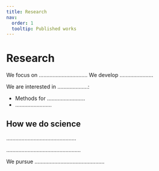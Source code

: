 ```yaml
---
title: Research
nav:
  order: 1
  tooltip: Published works
---
```


# <i class="fas fa-microscope"></i>Research

We focus on ................................
We develop ...................... 

We are interested in ....................:

- Methods for .........................
- ........................


## How we do science

..............................................

.................................................

We pursue ..............................................
